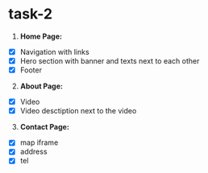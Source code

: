 # task-2

1. **Home Page:**
- [x]  Navigation with links
- [x]  Hero section with banner and texts next to each other
- [x]  Footer
2. **About Page:**
  - [x]  Video
  - [x]  Video desctiption next to the video
3. **Contact Page:**
  - [x]  map iframe
  - [x]  address
  - [x]  tel
